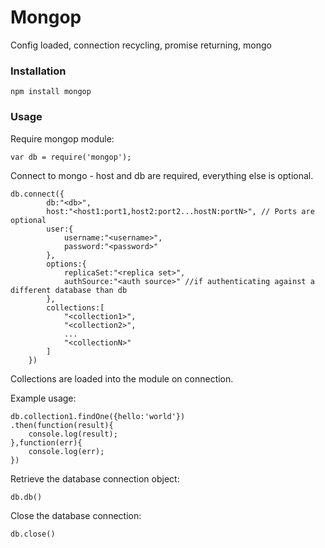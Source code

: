 # Mongop

Config loaded, connection recycling, promise returning, mongo

### Installation
```
npm install mongop
```
### Usage
Require mongop module:
```
var db = require('mongop');
```
Connect to mongo - host and db are required, everything else is optional.
```
db.connect({
		db:"<db>",
		host:"<host1:port1,host2:port2...hostN:portN>", // Ports are optional
		user:{
			username:"<username>",
			password:"<password>"
		},
		options:{
			replicaSet:"<replica set>",
			authSource:"<auth source>" //if authenticating against a different database than db
		},
		collections:[
			"<collection1>",
			"<collection2>",
			...
			"<collectionN>"
		]
	})
```
Collections are loaded into the module on connection.

Example usage:
```
db.collection1.findOne({hello:'world'})
.then(function(result){
	console.log(result);
},function(err){
	console.log(err);
})
```
Retrieve the database connection object:
```
db.db()
```
Close the database connection:
```
db.close()
```
